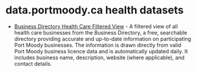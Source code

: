# data.portmoody.ca health datasets
* [Business Directory Health Care Filtered View](https://data.portmoody.ca/d/4tjq-7iqj) - A filtered view of all health care businesses from the Business Directory, a free, searchable directory providing accurate and up-to-date information on participating Port Moody businesses. The information is drawn directly from valid Port Moody business licence data and is automatically updated daily. It includes business name, description, website (where applicable), and contact details.
